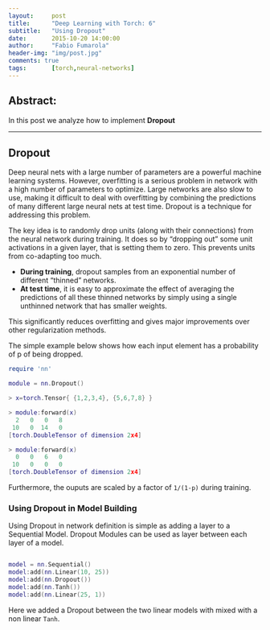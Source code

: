```yaml
---
layout:     post
title:      "Deep Learning with Torch: 6"
subtitle:   "Using Dropout"
date:       2015-10-20 14:00:00
author:     "Fabio Fumarola"
header-img: "img/post.jpg"
comments: true
tags:       [torch,neural-networks]
---
```




## Abstract:
In this post we analyze how to implement **Dropout**


--------
## Dropout
Deep neural nets with a large number of parameters are a powerful machine learning systems. However, overfitting is a serious problem in network with a high number of parameters to optimize. Large networks are also slow to use, making it difficult to deal with overfitting by combining the predictions of many different large neural nets at test time. Dropout is a technique for addressing this problem.

The key idea is to randomly drop units (along with their connections) from the neural network during training. It does so by “dropping out” some unit activations in a given layer, that is setting them to zero. This prevents units from co-adapting too much.

- **During training**, dropout samples from an exponential number of different “thinned” networks.
- **At test time**, it is easy to approximate the effect of averaging the predictions of all these thinned networks by simply using a single unthinned network that has smaller weights.

This significantly reduces overfitting and gives major improvements over other regularization methods.

The simple example below shows how each input element has a probability of p of being dropped.

~~~lua
require 'nn'

module = nn.Dropout()

> x=torch.Tensor{ {1,2,3,4}, {5,6,7,8} }

> module:forward(x)
  2   0   0   8
 10   0  14   0
[torch.DoubleTensor of dimension 2x4]

> module:forward(x)
  0   0   6   0
 10   0   0   0
[torch.DoubleTensor of dimension 2x4]

~~~

Furthermore, the ouputs are scaled by a factor of `1/(1-p)` during training.

### Using Dropout in Model Building
Using Dropout in network definition is simple as adding a layer to a Sequential Model. Dropout Modules can be used as layer between each layer of a model.

~~~lua

model = nn.Sequential()
model:add(nn.Linear(10, 25))
model:add(nn.Dropout())
model:add(nn.Tanh())
model:add(nn.Linear(25, 1))
~~~

Here we added a Dropout between the two linear models with mixed with a non linear `Tanh`.
